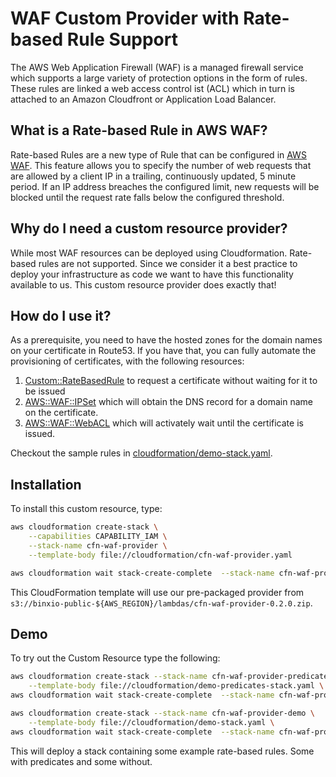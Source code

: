 # WAF Custom Provider with Rate-based Rule Support

The AWS Web Application Firewall (WAF) is a managed firewall service which supports a large variety of protection 
options in the form of rules. These rules are linked a web access control ist (ACL) which in turn is attached to an 
Amazon Cloudfront or Application Load Balancer.


##  What is a Rate-based Rule in AWS WAF?
   
Rate-based Rules are a new type of Rule that can be configured in [AWS WAF](https://aws.amazon.com/waf/faq/). 
This feature allows you to specify the number of web requests that are allowed by a client IP in a trailing, 
continuously updated, 5 minute period. If an IP address breaches the configured limit, new requests will be 
blocked until the request rate falls below the configured threshold.


## Why do I need a custom resource provider?

While most WAF resources can be deployed using Cloudformation. Rate-based rules are not supported. Since we consider
it a best practice to deploy your infrastructure as code we want to have this functionality available to us. This
custom resource provider does exactly that!

## How do I use it?

As a prerequisite, you need to have the hosted zones for the domain names on your certificate in Route53. If you have that,
you can fully automate the provisioning of certificates, with the following resources:

1. [Custom::RateBasedRule](docs/Certificate.md) to request a certificate without waiting for it to be issued
3. [AWS::WAF::IPSet](docs/CertificateDNSRecord) which will obtain the DNS record for a domain name on the certificate.
3. [AWS::WAF::WebACL](docs/IssuedCertificate.md) which will activately wait until the certificate is issued.

Checkout the sample rules in [cloudformation/demo-stack.yaml](cloudformation/demo-stack.yaml).

## Installation

To install this custom resource, type:

```sh
aws cloudformation create-stack \
	--capabilities CAPABILITY_IAM \
	--stack-name cfn-waf-provider \
	--template-body file://cloudformation/cfn-waf-provider.yaml 

aws cloudformation wait stack-create-complete  --stack-name cfn-waf-provider 
```

This CloudFormation template will use our pre-packaged provider from `s3://binxio-public-${AWS_REGION}/lambdas/cfn-waf-provider-0.2.0.zip`.


## Demo

To try out the Custom Resource type the following:

```sh
aws cloudformation create-stack --stack-name cfn-waf-provider-predicates-demo \
	--template-body file://cloudformation/demo-predicates-stack.yaml \
aws cloudformation wait stack-create-complete  --stack-name cfn-waf-provider-predicates-demo
```

```sh
aws cloudformation create-stack --stack-name cfn-waf-provider-demo \
	--template-body file://cloudformation/demo-stack.yaml \
aws cloudformation wait stack-create-complete  --stack-name cfn-waf-provider-demo
```

This will deploy a stack containing some example rate-based rules. Some with predicates and some without.